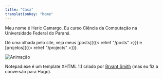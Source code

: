 ```yaml
---
title: "Casa"
translationKey: "home"
---
```


Meu nome é Heric Camargo. Eu curso Ciência da Computação na Universidade Federal do Paraná.

Dê uma olhada pelo site, veja meus [posts]({{< relref "/posts" >}}) e [projetos]({{< relref "/projects" >}}).

![Animação](/gif1.gif)

Notepad.exe é um template XHTML 1.1 criado por [Bryant Smith](http://www.bryantsmith.com/template/notepad/) (mas eu fiz a conversão para Hugo).
